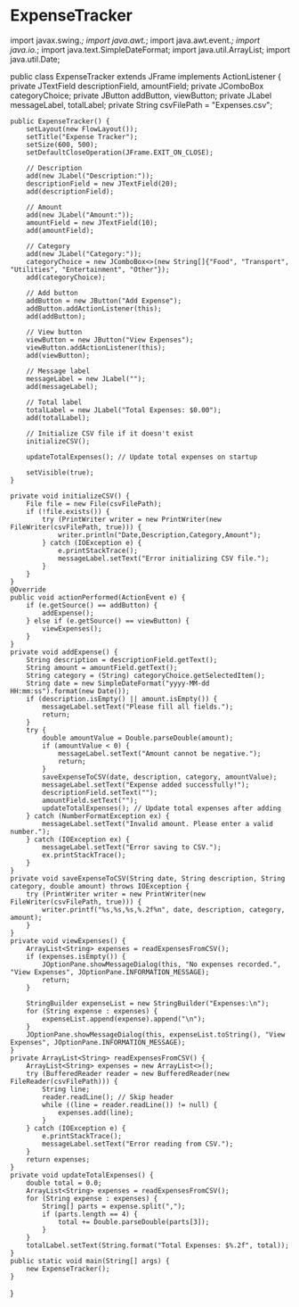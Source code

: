 # ExpenseTracker
import javax.swing.*;
import java.awt.*;
import java.awt.event.*;
import java.io.*;
import java.text.SimpleDateFormat;
import java.util.ArrayList;
import java.util.Date;

public class ExpenseTracker extends JFrame implements ActionListener {
    private JTextField descriptionField, amountField;
    private JComboBox<String> categoryChoice;
    private JButton addButton, viewButton;
    private JLabel messageLabel, totalLabel;
    private String csvFilePath = "Expenses.csv";

    public ExpenseTracker() {
        setLayout(new FlowLayout());
        setTitle("Expense Tracker");
        setSize(600, 500);
        setDefaultCloseOperation(JFrame.EXIT_ON_CLOSE);

        // Description
        add(new JLabel("Description:"));
        descriptionField = new JTextField(20);
        add(descriptionField);

        // Amount
        add(new JLabel("Amount:"));
        amountField = new JTextField(10);
        add(amountField);

        // Category
        add(new JLabel("Category:"));
        categoryChoice = new JComboBox<>(new String[]{"Food", "Transport", "Utilities", "Entertainment", "Other"});
        add(categoryChoice);

        // Add button
        addButton = new JButton("Add Expense");
        addButton.addActionListener(this);
        add(addButton);

        // View button
        viewButton = new JButton("View Expenses");
        viewButton.addActionListener(this);
        add(viewButton);

        // Message label
        messageLabel = new JLabel("");
        add(messageLabel);

        // Total label
        totalLabel = new JLabel("Total Expenses: $0.00");
        add(totalLabel);

        // Initialize CSV file if it doesn't exist
        initializeCSV();

        updateTotalExpenses(); // Update total expenses on startup

        setVisible(true);
    }

    private void initializeCSV() {
        File file = new File(csvFilePath);
        if (!file.exists()) {
            try (PrintWriter writer = new PrintWriter(new FileWriter(csvFilePath, true))) {
                writer.println("Date,Description,Category,Amount");
            } catch (IOException e) {
                e.printStackTrace();
                messageLabel.setText("Error initializing CSV file.");
            }
        }
    }
    @Override
    public void actionPerformed(ActionEvent e) {
        if (e.getSource() == addButton) {
            addExpense();
        } else if (e.getSource() == viewButton) {
            viewExpenses();
        }
    }
    private void addExpense() {
        String description = descriptionField.getText();
        String amount = amountField.getText();
        String category = (String) categoryChoice.getSelectedItem();
        String date = new SimpleDateFormat("yyyy-MM-dd HH:mm:ss").format(new Date());
        if (description.isEmpty() || amount.isEmpty()) {
            messageLabel.setText("Please fill all fields.");
            return;
        }
        try {
            double amountValue = Double.parseDouble(amount);
            if (amountValue < 0) {
                messageLabel.setText("Amount cannot be negative.");
                return;
            }
            saveExpenseToCSV(date, description, category, amountValue);
            messageLabel.setText("Expense added successfully!");
            descriptionField.setText("");
            amountField.setText("");
            updateTotalExpenses(); // Update total expenses after adding
        } catch (NumberFormatException ex) {
            messageLabel.setText("Invalid amount. Please enter a valid number.");
        } catch (IOException ex) {
            messageLabel.setText("Error saving to CSV.");
            ex.printStackTrace();
        }
    }
    private void saveExpenseToCSV(String date, String description, String category, double amount) throws IOException {
        try (PrintWriter writer = new PrintWriter(new FileWriter(csvFilePath, true))) {
            writer.printf("%s,%s,%s,%.2f%n", date, description, category, amount);
        }
    }
    private void viewExpenses() {
        ArrayList<String> expenses = readExpensesFromCSV();
        if (expenses.isEmpty()) {
            JOptionPane.showMessageDialog(this, "No expenses recorded.", "View Expenses", JOptionPane.INFORMATION_MESSAGE);
            return;
        }

        StringBuilder expenseList = new StringBuilder("Expenses:\n");
        for (String expense : expenses) {
            expenseList.append(expense).append("\n");
        }
        JOptionPane.showMessageDialog(this, expenseList.toString(), "View Expenses", JOptionPane.INFORMATION_MESSAGE);
    }
    private ArrayList<String> readExpensesFromCSV() {
        ArrayList<String> expenses = new ArrayList<>();
        try (BufferedReader reader = new BufferedReader(new FileReader(csvFilePath))) {
            String line;
            reader.readLine(); // Skip header
            while ((line = reader.readLine()) != null) {
                expenses.add(line);
            }
        } catch (IOException e) {
            e.printStackTrace();
            messageLabel.setText("Error reading from CSV.");
        }
        return expenses;
    }
    private void updateTotalExpenses() {
        double total = 0.0;
        ArrayList<String> expenses = readExpensesFromCSV();
        for (String expense : expenses) {
            String[] parts = expense.split(",");
            if (parts.length == 4) {
                total += Double.parseDouble(parts[3]);
            }
        }
        totalLabel.setText(String.format("Total Expenses: $%.2f", total));
    }
    public static void main(String[] args) {
        new ExpenseTracker();
    }
}
